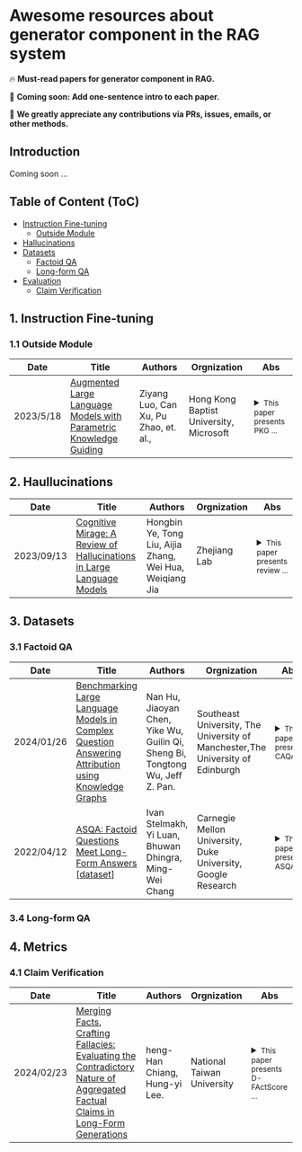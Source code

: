# Awesome resources about generator component in the RAG system

🔥 **Must-read papers for generator component in RAG.**

🏃 **Coming soon: Add one-sentence intro to each paper.**

🌟 **We greatly appreciate any contributions via PRs, issues, emails, or other methods.**


## Introduction

Coming soon ...


## Table of Content (ToC)


- [Instruction Fine-tuning](#ift)
  - [Outside Module](#otm)
- [Hallucinations](#hallucination)
- [Datasets](#datasets)
  - [Factoid QA](#fqa)
  - [Long-form QA](#lfqa)
- [Evaluation](#metrics)
  - [Claim Verification](#claimverification)





## 1. Instruction Fine-tuning <a id="ift"></a>

### 1.1 Outside Module <a id="otm"></a>

| Date       | Title                                                                                                           | Authors                                  | Orgnization                                                                                                   | Abs                                                                                             |
|------------|-----------------------------------------------------------------------------------------------------------------|------------------------------------------|---------------------------------------------------------------------------------------------------------|--------------------------------------------------------------------------------------------------|
|2023/5/18| [Augmented Large Language Models with Parametric Knowledge Guiding](https://arxiv.org/abs/2305.04757) | Ziyang Luo, Can Xu, Pu Zhao, et. al.,| Hong Kong Baptist University, Microsoft| <details><summary><small>This paper presents PKG ...</small></summary><small>This work propose Parametric Knowledge Guiding (**PKG**), which injects domain knowledge for LLaMa-7B via instruction fine-tuning to capture the necessary expertise. Then, the PKG is used to generage context for a given question as the background-augmented prompting for LLMs.</small></details>|

## 2. Haullucinations <a id="hallucinations"></a>

| Date       | Title                                                                                                           | Authors                                  | Orgnization                                                                                                   | Abs                                                                                             |
|------------|-----------------------------------------------------------------------------------------------------------------|------------------------------------------|---------------------------------------------------------------------------------------------------------|--------------------------------------------------------------------------------------------------|
|2023/09/13 | [Cognitive Mirage: A Review of Hallucinations in Large Language Models](https://arxiv.org/pdf/2309.06794.pdf) | Hongbin Ye, Tong Liu, Aijia Zhang, Wei Hua, Weiqiang Jia | Zhejiang Lab | <details><summary><small>This paper presents review ...</small></summary><small>This work provides a literature review on hallucinations, which presents a taxonomy of hallucinations from several text generation tasks, and mechanism analysis (three types: data collection, knowledge gap, and optimization process), detection methods and improvement approaches.</small></details>|

## 3. Datasets <a id="datasets"></a>

### 3.1 Factoid QA <a id="fqa"></a>

| Date       | Title                                                                                                           | Authors                                  | Orgnization                                                                                                   | Abs                                                                                             |
|------------|-----------------------------------------------------------------------------------------------------------------|------------------------------------------|---------------------------------------------------------------------------------------------------------|--------------------------------------------------------------------------------------------------|
|2024/01/26 | [Benchmarking Large Language Models in Complex Question Answering Attribution using Knowledge Graphs](https://arxiv.org/abs/2401.14640.pdf)| Nan Hu, Jiaoyan Chen, Yike Wu, Guilin Qi, Sheng Bi, Tongtong Wu, Jeff Z. Pan.|Southeast University, The University of Manchester,The University of Edinburgh |<details><summary><small>This paper presents CAQA ...</small></summary><small>CAQA is a new benchmark for complex question answering attribution, which is designed to evaluate the ability of LLMs to answer complex questions with the help of knowledge graphs.</small></details>|
|2022/04/12| [ASQA: Factoid Questions Meet Long-Form Answers](https://arxiv.org/abs/2204.06092.pdf) [[dataset](https://huggingface.co/datasets/din0s/asqa)]|Ivan Stelmakh, Yi Luan, Bhuwan Dhingra, Ming-Wei Chang|Carnegie Mellon University, Duke University, Google Research |<details><summary><small>This paper presents ASQA ...</small></summary><small>ASQA is the first long-form question answering dataset that focuses on ambiguous factoid questions.</small></details>|

### 3.4 Long-form QA <a id="lfqa"></a>

## 4. Metrics <a id="metrics"></a>

### 4.1 Claim Verification <a id="claimverification"></a>

| Date       | Title                                                                                                           | Authors                                  | Orgnization                                                                                                   | Abs                                                                                             |
|------------|-----------------------------------------------------------------------------------------------------------------|------------------------------------------|---------------------------------------------------------------------------------------------------------|--------------------------------------------------------------------------------------------------|
|2024/02/23 |[Merging Facts, Crafting Fallacies: Evaluating the Contradictory Nature of Aggregated Factual Claims in Long-Form Generations](https://arxiv.org/abs/2402.05629.pdf)| heng-Han Chiang, Hung-yi Lee.|National Taiwan University|<details><summary><small>This paper presents D-FActScore ...</small></summary><small>This work finds that combining factual claims together can result in a non-factual paragraph due to entity ambiguity. Current metrics for fact verification fail to properly evaluate these non-factual passages. The authors proposed D-FActScore based on FActScore, and showed the methods and results of human and automatic evaluation.</small></details>|